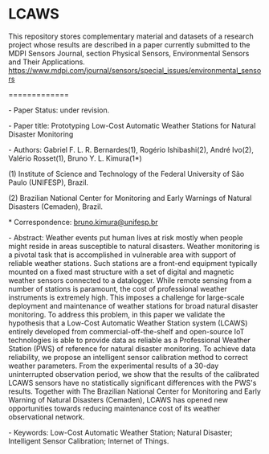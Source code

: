 # LCAWS

This repository stores complementary material and datasets of a research project whose results are described in a paper currently submitted to the MDPI Sensors Journal, section Physical Sensors, Environmental Sensors and Their Applications.
https://www.mdpi.com/journal/sensors/special_issues/environmental_sensors

=============

\- Paper Status: under revision.

\- Paper title: Prototyping Low-Cost Automatic Weather Stations for Natural Disaster Monitoring 

\- Authors: Gabriel F. L. R. Bernardes(1), Rogério Ishibashi(2), André  Ivo(2), Valério Rosset(1), Bruno Y. L. Kimura(1*)

(1) Institute of Science and Technology of the Federal University of São Paulo (UNIFESP), Brazil. 

(2) Brazilian National Center for Monitoring and Early Warnings of Natural Disasters (Cemaden), Brazil.

\* Correspondence: bruno.kimura@unifesp.br

\- Abstract: Weather events put human lives at risk mostly when people might reside in areas susceptible to natural disasters. Weather monitoring is a pivotal task that is accomplished in vulnerable area with support of reliable weather stations. Such stations are a front-end equipment typically mounted on a fixed mast structure with a set of digital and magnetic weather sensors connected to a datalogger. While remote sensing from a number of stations is paramount, the cost of professional weather instruments is extremely high. This imposes a challenge for large-scale deployment and maintenance of weather stations for broad natural disaster monitoring. To address this problem, in this paper we validate the hypothesis that a Low-Cost Automatic Weather Station system (LCAWS) entirely developed from commercial-off-the-shelf and open-source IoT technologies is able to provide data as reliable as a Professional Weather Station (PWS) of reference for natural disaster monitoring. To achieve data reliability, we propose an intelligent sensor calibration method to correct weather parameters.  From the experimental results of a 30-day uninterrupted observation period, we show that the results of the calibrated LCAWS sensors have no statistically significant differences with the PWS's results. Together with The Brazilian National Center for Monitoring and Early Warning of Natural Disasters (Cemaden), LCAWS has opened new opportunities towards reducing maintenance cost of its weather observational network.

\- Keywords: Low-Cost Automatic Weather Station; Natural Disaster; Intelligent Sensor Calibration; Internet of Things.

